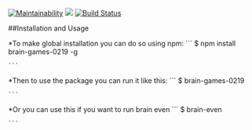 [![Maintainability](https://api.codeclimate.com/v1/badges/d5cb7713d1079b8e0119/maintainability)](https://codeclimate.com/github/Eugene-94/project-lvl1-s438/maintainability)
<a href="https://codeclimate.com/github/Eugene-94/project-lvl1-s438/test_coverage"><img src="https://api.codeclimate.com/v1/badges/d5cb7713d1079b8e0119/test_coverage" /></a>
[![Build Status](https://travis-ci.com/Eugene-94/project-lvl1-s438.svg?branch=master)](https://travis-ci.com/Eugene-94/project-lvl1-s438)

##Installation and Usage

*To make global installation you can do so using npm:
    ```
    $ npm install brain-games-0219 -g

    ```

*Then to use the package you can run it like this:
    ```
    $ brain-games-0219

    ```

*Or you can use this if you want to run brain even
    ```
    $ brain-even

    ```

